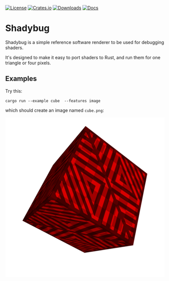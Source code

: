 [![License](https://img.shields.io/badge/license-MIT%2FApache-blue.svg)](https://github.com/HackerFoo/shadybug#license)
[![Crates.io](https://img.shields.io/crates/v/shadybug.svg)](https://crates.io/crates/shadybug)
[![Downloads](https://img.shields.io/crates/d/shadybug.svg)](https://crates.io/crates/shadybug)
[![Docs](https://docs.rs/shadybug/badge.svg)](https://docs.rs/bevy/latest/shadybug/)

Shadybug
========

Shadybug is a simple reference software renderer to be used for debugging shaders.

It's designed to make it easy to port shaders to Rust, and run them for one triangle or four pixels.

Examples
--------

Try this:

    cargo run --example cube  --features image

which should create an image named `cube.png`:

![a red cube](images/cube.png)
